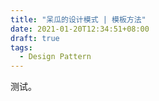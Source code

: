 ```yaml
---
title: "呆瓜的设计模式 | 模板方法"
date: 2021-01-20T12:34:51+08:00
draft: true
tags:
  - Design Pattern
---
```


测试。